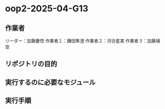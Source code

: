 # oop2-2025-04-G13

## 作業者
リーダー：加藤慶悟
作業者１：鎌田隼澄
作業者２：河合星実
作業者３：加藤璃空

## リポジトリの目的

## 実行するのに必要なモジュール

## 実行手順
